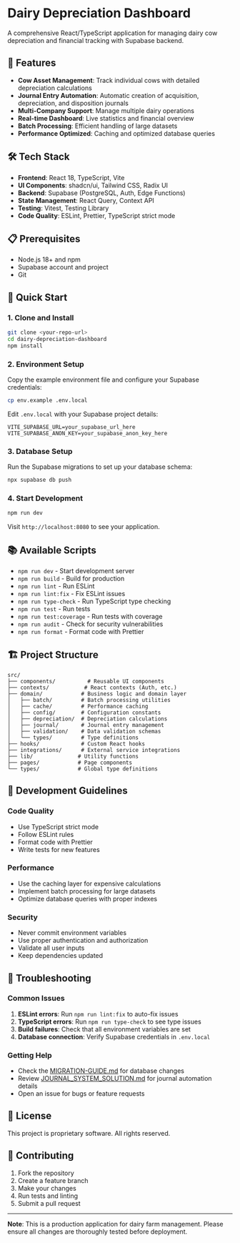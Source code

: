 # Dairy Depreciation Dashboard

A comprehensive React/TypeScript application for managing dairy cow depreciation and financial tracking with Supabase backend.

## 🚀 Features

- **Cow Asset Management**: Track individual cows with detailed depreciation calculations
- **Journal Entry Automation**: Automatic creation of acquisition, depreciation, and disposition journals
- **Multi-Company Support**: Manage multiple dairy operations
- **Real-time Dashboard**: Live statistics and financial overview
- **Batch Processing**: Efficient handling of large datasets
- **Performance Optimized**: Caching and optimized database queries

## 🛠️ Tech Stack

- **Frontend**: React 18, TypeScript, Vite
- **UI Components**: shadcn/ui, Tailwind CSS, Radix UI
- **Backend**: Supabase (PostgreSQL, Auth, Edge Functions)
- **State Management**: React Query, Context API
- **Testing**: Vitest, Testing Library
- **Code Quality**: ESLint, Prettier, TypeScript strict mode

## 📋 Prerequisites

- Node.js 18+ and npm
- Supabase account and project
- Git

## 🚀 Quick Start

### 1. Clone and Install

```bash
git clone <your-repo-url>
cd dairy-depreciation-dashboard
npm install
```

### 2. Environment Setup

Copy the example environment file and configure your Supabase credentials:

```bash
cp env.example .env.local
```

Edit `.env.local` with your Supabase project details:

```env
VITE_SUPABASE_URL=your_supabase_url_here
VITE_SUPABASE_ANON_KEY=your_supabase_anon_key_here
```

### 3. Database Setup

Run the Supabase migrations to set up your database schema:

```bash
npx supabase db push
```

### 4. Start Development

```bash
npm run dev
```

Visit `http://localhost:8080` to see your application.

## 📚 Available Scripts

- `npm run dev` - Start development server
- `npm run build` - Build for production
- `npm run lint` - Run ESLint
- `npm run lint:fix` - Fix ESLint issues
- `npm run type-check` - Run TypeScript type checking
- `npm run test` - Run tests
- `npm run test:coverage` - Run tests with coverage
- `npm run audit` - Check for security vulnerabilities
- `npm run format` - Format code with Prettier

## 🏗️ Project Structure

```
src/
├── components/          # Reusable UI components
├── contexts/           # React contexts (Auth, etc.)
├── domain/            # Business logic and domain layer
│   ├── batch/         # Batch processing utilities
│   ├── cache/         # Performance caching
│   ├── config/        # Configuration constants
│   ├── depreciation/  # Depreciation calculations
│   ├── journal/       # Journal entry management
│   ├── validation/    # Data validation schemas
│   └── types/         # Type definitions
├── hooks/             # Custom React hooks
├── integrations/      # External service integrations
├── lib/              # Utility functions
├── pages/            # Page components
└── types/            # Global type definitions
```

## 🔧 Development Guidelines

### Code Quality
- Use TypeScript strict mode
- Follow ESLint rules
- Format code with Prettier
- Write tests for new features

### Performance
- Use the caching layer for expensive calculations
- Implement batch processing for large datasets
- Optimize database queries with proper indexes

### Security
- Never commit environment variables
- Use proper authentication and authorization
- Validate all user inputs
- Keep dependencies updated

## 🐛 Troubleshooting

### Common Issues

1. **ESLint errors**: Run `npm run lint:fix` to auto-fix issues
2. **TypeScript errors**: Run `npm run type-check` to see type issues
3. **Build failures**: Check that all environment variables are set
4. **Database connection**: Verify Supabase credentials in `.env.local`

### Getting Help

- Check the [MIGRATION-GUIDE.md](./MIGRATION-GUIDE.md) for database changes
- Review [JOURNAL_SYSTEM_SOLUTION.md](./JOURNAL_SYSTEM_SOLUTION.md) for journal automation details
- Open an issue for bugs or feature requests

## 📄 License

This project is proprietary software. All rights reserved.

## 🤝 Contributing

1. Fork the repository
2. Create a feature branch
3. Make your changes
4. Run tests and linting
5. Submit a pull request

---

**Note**: This is a production application for dairy farm management. Please ensure all changes are thoroughly tested before deployment.
